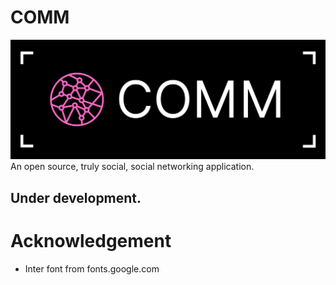 # COMM

![comm logo](public/rmImg/header.png)
An open source, truly social, social networking application.

## Under development.

# Acknowledgement

- Inter font from fonts.google.com
